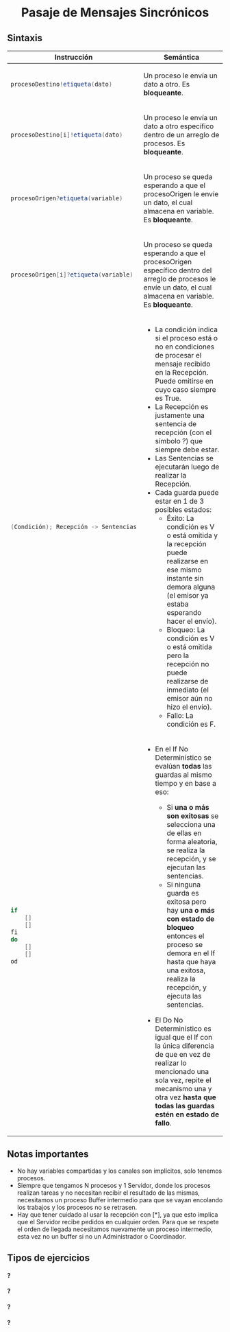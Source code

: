 <h1 align="center">Pasaje de Mensajes Sincrónicos</h1>

## Sintaxis

<table>
  <thead>
    <tr>
      <th>Instrucción</th>
      <th>Semántica</th>
    </tr>
  </thead>
<tr><td>

```cs
procesoDestino!etiqueta(dato)
```

</td><td>

Un proceso le envía un dato a otro. Es **bloqueante**.

<tr><td>

```cs
procesoDestino[i]!etiqueta(dato)
```

</td><td>

Un proceso le envía un dato a otro específico dentro de un arreglo de procesos. Es **bloqueante**.

<tr><td>

```cs
procesoOrigen?etiqueta(variable)
```

</td><td>

Un proceso se queda esperando a que el procesoOrigen le envíe un dato, el cual almacena en variable. Es **bloqueante**.

<tr><td>

```cs
procesoOrigen[i]?etiqueta(variable)
```

</td><td>

Un proceso se queda esperando a que el procesoOrigen específico dentro del arreglo de procesos le envíe un dato, el cual almacena en variable. Es **bloqueante**.

<tr><td>

```cs
(Condición); Recepción -> Sentencias
```

</td><td>

-   La condición indica si el proceso está o no en condiciones de procesar el mensaje recibido en la Recepción. Puede omitirse en cuyo caso siempre es True.
-   La Recepción es justamente una sentencia de recepción (con el símbolo ?) que siempre debe estar.
-   Las Sentencias se ejecutarán luego de realizar la Recepción.
-   Cada guarda puede estar en 1 de 3 posibles estados:
    -   Éxito: La condición es V o está omitida y la recepción puede realizarse en ese mismo instante sin demora alguna (el emisor ya estaba esperando hacer el envío).
    -   Bloqueo: La condición es V o está omitida pero la recepción no puede realizarse de inmediato (el emisor aún no hizo el envío).
    -   Fallo: La condición es F.

<tr><td>

```cs
if
    []
    []
fi
do
    []
    []
od
```

</td><td>

-   En el If No Determinístico se evalúan **todas** las guardas al mismo tiempo y en base a eso:

    -   Si **una o más son exitosas** se selecciona una de ellas en forma aleatoria, se realiza la recepción, y se ejecutan las sentencias.
    -   Si ninguna guarda es exitosa pero hay **una o más con estado de bloqueo** entonces el proceso se demora en el If hasta que haya una exitosa, realiza la recepción, y ejecuta las sentencias.

-   El Do No Determinístico es igual que el If con la única diferencia de que en vez de realizar lo mencionado una sola vez, repite el mecanismo una y otra vez **hasta que todas las guardas estén en estado de fallo**.

</table>

## Notas importantes

-   No hay variables compartidas y los canales son implícitos, solo tenemos procesos.
-   Siempre que tengamos N procesos y 1 Servidor, donde los procesos realizan tareas y no necesitan recibir el resultado de las mismas, necesitamos un proceso Buffer intermedio para que se vayan encolando los trabajos y los procesos no se retrasen.
-   Hay que tener cuidado al usar la recepción con [*], ya que esto implica que el Servidor recibe pedidos en cualquier orden. Para que se respete el orden de llegada necesitamos nuevamente un proceso intermedio, esta vez no un buffer si no un Administrador o Coordinador.

## Tipos de ejercicios

#### ?

#### ?

#### ?

#### ?
